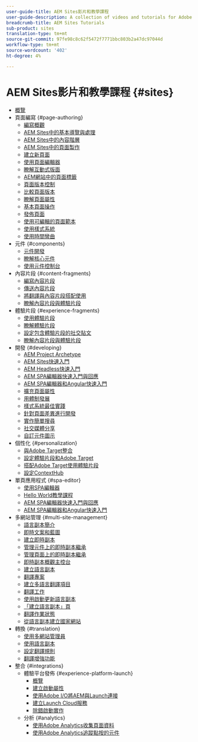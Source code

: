 ```yaml
---
user-guide-title: AEM Sites影片和教學課程
user-guide-description: A collection of videos and tutorials for Adobe Experience Manager Sites.
breadcrumb-title: AEM Sites Tutorials
sub-product: sites
translation-type: tm+mt
source-git-commit: 97fe98c8c62f5472f7771bbc803b2a47dc97044d
workflow-type: tm+mt
source-wordcount: '402'
ht-degree: 4%

---
```



# AEM Sites影片和教學課程 {#sites}

+ [概覽](overview.md)
+ 頁面編寫 {#page-authoring}
   + [編寫概觀](page-authoring/aem-sites-authoring-overview.md)
   + [AEM Sites中的基本導覽與處理](page-authoring/basic-handling-sites-feature-video-use.md)
   + [AEM Sites中的內容階層](page-authoring/content-hierarchy-feature-video-use.md)
   + [AEM Sites中的頁面製作](page-authoring/page-authoring-overview-feature-video-use.md)
   + [建立新頁面](page-authoring/creating-page-feature-video-use.md)
   + [使用頁面編輯器](page-authoring/page-editor-feature-video-use.md)
   + [瞭解互動式版面](page-authoring/responsive-layout-feature-video-understand.md)
   + [AEM網站中的頁面標籤](page-authoring/page-tagging-feature-video-use.md)
   + [頁面版本控制](page-authoring/page-versioning-feature-video-use.md)
   + [比較頁面版本](page-authoring/page-diff-feature-video-use.md)
   + [瞭解頁面屬性](page-authoring/page-properties-feature-video-understand.md)
   + [基本頁面操作](page-authoring/page-operations-feature-video-use.md)
   + [發佈頁面](page-authoring/publication-management-feature-video-use.md)
   + [使用可編輯的頁面範本](page-authoring/template-editor-feature-video-use.md)
   + [使用樣式系統](page-authoring/style-system-feature-video-use.md)
   + [使用時間彎曲](page-authoring/timewarp-feature-video-use.md)
+ 元件 {#components}
   + [元件開發](components/component-development.md)
   + [瞭解核心元件](components/core-components-feature-video-understand.md)
   + [使用元件控制台](components/components-console-feature-video-use.md)
+ 內容片段 {#content-fragments}
   + [編寫內容片段](content-fragments/content-fragments-feature-video-use.md)
   + [傳送內容片段](content-fragments/content-fragments-delivery-feature-video-use.md)
   + [將翻譯與內容片段搭配使用](content-fragments/content-fragments-translation-feature-video-use.md)
   + [瞭解內容片段與體驗片段](content-fragments/understand-content-fragments-and-experience-fragments.md)
+ 體驗片段 {#experience-fragments}
   + [使用體驗片段](experience-fragments/experience-fragments-feature-video-use.md)
   + [瞭解體驗片段](experience-fragments/experience-fragments-feature-video-understand.md)
   + [設定包含體驗片段的社交貼文](experience-fragments/experience-fragments-social-technical-video-setup.md)
   + [瞭解內容片段與體驗片段](https://docs.adobe.com/content/help/en/experience-manager-learn/sites/content-fragments/understand-content-fragments-and-experience-fragments.html)
+ 開發 {#developing}
   + [AEM Project Archetype](developing/aem-project-archetype.md)
   + [AEM Sites快速入門](https://docs.adobe.com/content/help/en/experience-manager-learn/getting-started-wknd-tutorial-develop/overview.html)
   + [AEM Headless快速入門](https://docs.adobe.com/content/help/en/experience-manager-learn/getting-started-with-aem-headless/overview.html)
   + [AEM SPA編輯器快速入門與回應](https://docs.adobe.com/content/help/en/experience-manager-learn/spa-react-tutorial/overview.html)
   + [AEM SPA編輯器和Angular快速入門](https://docs.adobe.com/content/help/en/experience-manager-learn/spa-angular-tutorial/overview.html)
   + [擴充頁面屬性](developing/page-properties-technical-video-develop.md)
   + [用體制發展](developing/style-system-technical-video-understand.md)
   + [樣式系統最佳實踐](developing/style-organization-style-system-understand-article.md)
   + [針對頁面差異進行開發](developing/page-diff-technical-video-develop.md)
   + [實作簡單搜尋](developing/search-tutorial-develop.md)
   + [社交媒體分享](developing/social-media-sharing-technical-video-use.md)
   + [自訂元件圖示](developing/component-icons-technical-video-develop.md)
+ 個性化 {#personalization}
   + [與Adobe Target整合](https://helpx.adobe.com/marketing-cloud/how-to/aem-target.html)
   + [設定體驗片段和Adobe Target](personalization/experience-fragment-target-technical-video-setup.md)
   + [搭配Adobe Target使用體驗片段](personalization/experience-fragment-target-offer-feature-video-use.md)
   + [設定ContextHub](personalization/context-hub-technical-video-setup.md)
+ 單頁應用程式 {#spa-editor}
   + [使用SPA編輯器](spa-editor/spa-editor-framework-feature-video-use.md)
   + [Hello World教學課程](spa-editor/spa-editor-helloworld-tutorial-use.md)
   + [AEM SPA編輯器快速入門與回應](https://docs.adobe.com/content/help/en/experience-manager-learn/spa-react-tutorial/overview.html)
   + [AEM SPA編輯器和Angular快速入門](https://docs.adobe.com/content/help/en/experience-manager-learn/spa-angular-tutorial/overview.html)
+ 多網站管理 {#multi-site-management}
   + [語言副本簡介](./multi-site-management/language-copy-overview.md)
   + [即時文案和藍圖](./multi-site-management/live-copy-and-blueprint.md)
   + [建立即時副本](./multi-site-management/create-live-copy.md)
   + [管理元件上的即時副本繼承](./multi-site-management/manage-component-inheritance-live-copy.md)
   + [管理頁面上的即時副本繼承](./multi-site-management/manage-page-inheritance-live-copy.md)
   + [即時副本概觀主控台](./multi-site-management/live-copy-overview-console.md)
   + [建立語言副本](./multi-site-management/create-language-copy.md)
   + [翻譯專案](./multi-site-management/manage-translation-projects.md)
   + [建立多語言翻譯項目](./multi-site-management/create-multinational-translational-project.md)
   + [翻譯工作](./multi-site-management/create-translation-job.md)
   + [使用啟動更新語言副本](./multi-site-management/updating-language-copy.md)
   + [「建立語言副本」頁](./multi-site-management/create-new-page-language-copy.md)
   + [翻譯作業狀態](./multi-site-management/translation-job-status.md)
   + [從語言副本建立國家網站](./multi-site-management/create-new-site.md)
+ 轉換 {#translation}
   + [使用多網站管理員](translation/multi-site-manager-feature-video-use.md)
   + [使用語言副本](translation/language-copy-feature-video-use.md)
   + [設定翻譯規則](translation/translation-rules-editor-technical-video-setup.md)
   + [翻譯增強功能](translation/translation-enhancements-feature-video-use.md)
+ 整合 {#integrations}
   + 體驗平台發佈 {#experience-platform-launch}
      + [概覽](integrations/experience-platform-launch/overview.md)
      + [建立啟動屬性](integrations/experience-platform-launch/create-launch-property.md)
      + [使用Adobe I/O將AEM與Launch連接](integrations/experience-platform-launch/connect-aem-launch-adobe-io.md)
      + [建立Launch Cloud服務](integrations/experience-platform-launch/create-launch-cloud-service.md)
      + [除錯啟動實作](integrations/experience-platform-launch/debug-launch-implementation.md)
   + 分析 {#analytics}
      + [使用Adobe Analytics收集頁面資料](integrations/analytics/collect-data-analytics.md)
      + [使用Adobe Analytics追蹤點按的元件](integrations/analytics/track-clicked-component.md)
